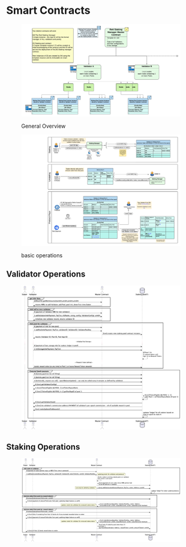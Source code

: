 # Smart Contracts



<figure><img src="../.gitbook/assets/Reti_Validator_Pools_Page_1.png" alt=""><figcaption><p>General Overview</p></figcaption></figure>

<figure><img src="../.gitbook/assets/Reti_Validator_Pools_Page_2.png" alt=""><figcaption><p>basic operations</p></figcaption></figure>

## **Validator Operations**

<figure><img src="../.gitbook/assets/validator.png" alt=""><figcaption></figcaption></figure>

## **Staking Operations**

<figure><img src="../.gitbook/assets/staker.png" alt=""><figcaption></figcaption></figure>
